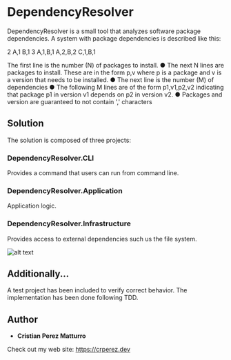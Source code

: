 # DependencyResolver

DependencyResolver is a small tool that analyzes software package dependencies. A system with package
dependencies is described like this:

2
A,1
B,1
3
A,1,B,1
A,2,B,2
C,1,B,1

The first line is the number (N) of packages to install.
● The next N lines are packages to install. These are in the form p,v where p is a
package and v is a version that needs to be installed.
● The next line is the number (M) of dependencies
● The following M lines are of the form p1,v1,p2,v2 indicating that package p1 in
version v1 depends on p2 in version v2.
● Packages and version are guaranteed to not contain ',' characters

## Solution

The solution is composed of three projects:

### DependencyResolver.CLI
Provides a command that users can run from command line.

### DependencyResolver.Application
Application logic.

### DependencyResolver.Infrastructure
Provides access to external dependencies such us the file system. 

![alt text](https://i.imgur.com/mXMvWJr.png)


## Additionally...

A test project has been included to verify correct behavior. The implementation
has been done following TDD. 

## Author

* **Cristian Perez Matturro** 

Check out my web site: https://crperez.dev
